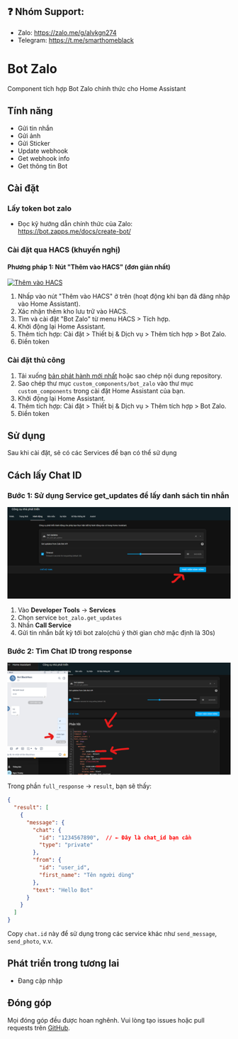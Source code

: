 ## ❓ Nhóm Support:
- Zalo: https://zalo.me/g/alvkgn274
- Telegram: https://t.me/smarthomeblack

# Bot Zalo

Component tích hợp Bot Zalo chính thức cho Home Assistant

## Tính năng

- Gửi tin nhắn
- Gửi ảnh
- Gửi Sticker
- Update webhook
- Get webhook info
- Get thông tin Bot

## Cài đặt
### Lấy token bot zalo

- Đọc kỹ hướng dẫn chính thức của Zalo: https://bot.zapps.me/docs/create-bot/
### Cài đặt qua HACS (khuyến nghị)

#### Phương pháp 1: Nút "Thêm vào HACS" (đơn giản nhất)

[![Thêm vào HACS](https://my.home-assistant.io/badges/hacs_repository.svg)](https://my.home-assistant.io/redirect/hacs_repository/?owner=smarthomeblack&repository=bot_zalo&category=integration)

1. Nhấp vào nút "Thêm vào HACS" ở trên (hoạt động khi bạn đã đăng nhập vào Home Assistant).
2. Xác nhận thêm kho lưu trữ vào HACS.
3. Tìm và cài đặt "Bot Zalo" từ menu HACS > Tích hợp.
4. Khởi động lại Home Assistant.
5. Thêm tích hợp: Cài đặt > Thiết bị & Dịch vụ > Thêm tích hợp > Bot Zalo.
6. Điền token


### Cài đặt thủ công

1. Tải xuống [bản phát hành mới nhất](https://github.com/smarthomeblack/bot_zalo/releases) hoặc sao chép nội dung repository.
2. Sao chép thư mục `custom_components/bot_zalo` vào thư mục `custom_components` trong cài đặt Home Assistant của bạn.
3. Khởi động lại Home Assistant.
4. Thêm tích hợp: Cài đặt > Thiết bị & Dịch vụ > Thêm tích hợp > Bot Zalo.
5. Điền token

## Sử dụng

Sau khi cài đặt, sẽ có các Services để bạn có thể sử dụng

## Cách lấy Chat ID

### Bước 1: Sử dụng Service get_updates để lấy danh sách tin nhắn

![Bước 1: Gọi service get_updates](img/1.png)

1. Vào **Developer Tools** → **Services**
2. Chọn service `bot_zalo.get_updates`
3. Nhấn **Call Service**
4. Gửi tin nhắn bất kỳ tới bot zalo(chú ý thời gian chờ mặc định là 30s)

### Bước 2: Tìm Chat ID trong response

![Bước 2: Tìm chat_id trong response](img/2.png)

Trong phần `full_response` → `result`, bạn sẽ thấy:
```json
{
  "result": [
    {
      "message": {
        "chat": {
          "id": "1234567890",  // ← Đây là chat_id bạn cần
          "type": "private"
        },
        "from": {
          "id": "user_id",
          "first_name": "Tên người dùng"
        },
        "text": "Hello Bot"
      }
    }
  ]
}
```

Copy `chat.id` này để sử dụng trong các service khác như `send_message`, `send_photo`, v.v.


## Phát triển trong tương lai

- Đang cập nhập

## Đóng góp

Mọi đóng góp đều được hoan nghênh. Vui lòng tạo issues hoặc pull requests trên [GitHub](https://github.com/smarthomeblack/bot_zalo).